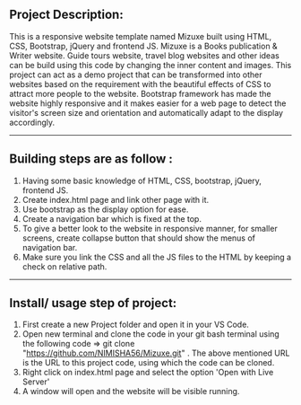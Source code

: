 ## Project Description:
This is a responsive website template named Mizuxe built using HTML, CSS, Bootstrap, jQuery and frontend JS. Mizuxe is a Books publication & Writer website. Guide tours website, travel blog websites and other ideas can be build using this code by changing the inner content and images. This project can act as a demo project that can be transformed into other websites based on the requirement with the beautiful effects of CSS to attract more people to the website. Bootstrap framework has made the website highly responsive and it makes easier for a web page to detect the visitor's screen size and orientation and automatically adapt to the display accordingly.

---

## Building steps are as follow :
1. Having some basic knowledge of HTML, CSS, bootstrap, jQuery, frontend JS.
2. Create index.html page and link other page with it.
3. Use bootstrap as the display option for ease.
4. Create a navigation bar which is fixed at the top.
5. To give a better look to the website in responsive manner, for smaller screens, create collapse button that should show the menus of navigation bar.
6. Make sure you link the CSS and all the JS files to the HTML by keeping a check on relative path.

---

## Install/ usage step of project:
1. First create a new Project folder and open it in your VS Code.
2. Open new terminal and clone the code in your git bash terminal using the following code => git clone "https://github.com/NIMISHA56/Mizuxe.git" .
The above mentioned URL is the URL to this project code, using which the code can be cloned.
3. Right click on index.html page and select the option 'Open with Live Server'
4. A window will open and the website will be visible running.
